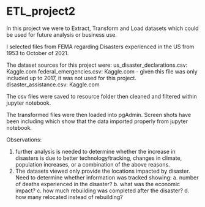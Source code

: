 # ETL_project2

In this project we were to Extract, Transform and Load datasets which could be used for future analysis or business use.

I selected files from FEMA regarding Disasters experienced in the US from 1953 to October of 2021.  

The dataset sources for this project were:
us_disaster_declarations.csv:  Kaggle.com
federal_emergencies.csv:  Kaggle.com - given this file was only included up to 2017, it was not used for this project.
disaster_assistance.csv:  Kaggle.com

The csv files were saved to resource folder then cleaned and filtered within jupyter notebook. 

The transformed files were then loaded into pgAdmin.  Screen shots have been including which show that the data imported properly from
jupyter notebook.

Observations:
1. further analysis is needed to determine whether the increase in disasters is due to better technology/tracking, changes in climate, population increases,
or a combination of the above reasons.
2. The datasets viewed only provide the locations impacted by disaster.  Need to determine whether information was tracked showing:
    a. number of deaths experienced in the disaster?
    b. what was the economic impact?
    c. how much rebuilding was completed after the disaster?
    d. how many relocated instead of rebuilding?
